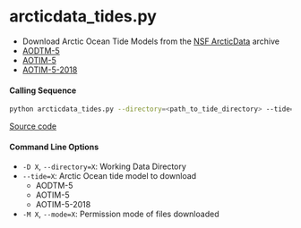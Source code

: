 arcticdata_tides.py
===================

 - Download Arctic Ocean Tide Models from the [NSF ArcticData](https://arcticdata.io) archive
 - [AODTM-5](https://arcticdata.io/catalog/view/doi:10.18739/A2901ZG3N)
 - [AOTIM-5](https://arcticdata.io/catalog/view/doi:10.18739/A2S17SS80)
 - [AOTIM-5-2018](https://arcticdata.io/catalog/view/doi:10.18739/A21R6N14K)

#### Calling Sequence
```bash
python arcticdata_tides.py --directory=<path_to_tide_directory> --tide=AOTIM-5-2018
```
[Source code](https://github.com/tsutterley/pyTMD/blob/main/scripts/arcticdata_tides.py)

#### Command Line Options
 - `-D X`, `--directory=X`: Working Data Directory
 - `--tide=X`: Arctic Ocean tide model to download
    * AODTM-5
    * AOTIM-5
    * AOTIM-5-2018
 - `-M X`, `--mode=X`: Permission mode of files downloaded
